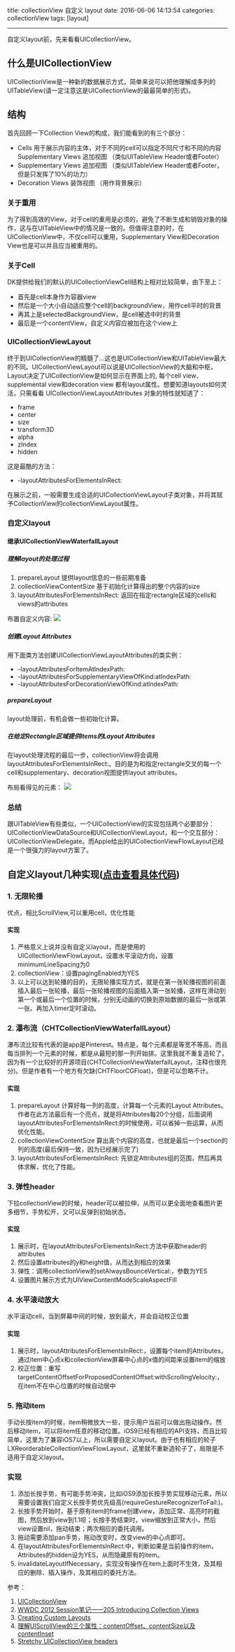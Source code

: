 title: collectionView 自定义 layout
date: 2016-06-06 14:13:54
categories: collectionView
tags: [layout]

---
自定义layout前，先来看看UICollectionView。

## 什么是UICollectionView

UICollectionView是一种新的数据展示方式，简单来说可以把他理解成多列的UITableView(请一定注意这是UICollectionView的最最简单的形式)。

<!--more-->

## 结构

首先回顾一下Collection View的构成，我们能看到的有三个部分：

* Cells  用于展示内容的主体，对于不同的cell可以指定不同尺寸和不同的内容
Supplementary Views 追加视图 （类似UITableView Header或者Footer）
* Supplementary Views 追加视图 （类似UITableView Header或者Footer，但是只发挥了10%的功力）
* Decoration Views 装饰视图 （用作背景展示）

### 关于重用
为了得到高效的View，对于cell的重用是必须的，避免了不断生成和销毁对象的操作，这与在UITableView中的情况是一致的。但值得注意的时，在UICollectionView中，不仅cell可以重用，Supplementary View和Decoration View也是可以并且应当被重用的。

### 关于Cell

DK提供给我们的默认的UICollectionViewCell结构上相对比较简单，由下至上：

- 首先是cell本身作为容器view
- 然后是一个大小自动适应整个cell的backgroundView，用作cell平时的背景
- 再其上是selectedBackgroundView，是cell被选中时的背景
- 最后是一个contentView，自定义内容应被加在这个view上

### UICollectionViewLayout

终于到UICollectionView的精髓了…这也是UICollectionView和UITableView最大的不同。UICollectionViewLayout可以说是UICollectionView的大脑和中枢，Layout决定了UICollectionView是如何显示在界面上的, 每个cell view、supplemental view和decoration view 都有layout属性。想要知道layouts如何灵活，只需看看 UICollectionViewLayoutAttributes 对象的特性就知道了：

* frame
* center
* size
* transform3D
* alpha
* zIndex
* hidden

这是最酷的方法：

* -layoutAttributesForElementsInRect:

在展示之前，一般需要生成合适的UICollectionViewLayout子类对象，并将其赋予CollectionView的collectionViewLayout属性。

### 自定义layout

#### 继承UICollectionViewWaterfallLayout

##### 理解layout的处理过程

1. prepareLayout  提供layout信息的一些前期准备
2. collectionViewContentSize  基于初始化计算得出的整个内容的size
3. layoutAttributesForElementsInRect: 返回在指定rectangle区域的cells和views的attributes

布置自定义内容:
![](https://developer.apple.com/library/ios/documentation/WindowsViews/Conceptual/CollectionViewPGforIOS/Art/cv_layout_process_2x.png)

##### 创建Layout Attributes

用下面类方法创建UICollectionViewLayoutAttributes的类实例：

* -layoutAttributesForItemAtIndexPath:
* -layoutAttributesForSupplementaryViewOfKind:atIndexPath:
* -layoutAttributesForDecorationViewOfKind:atIndexPath:

##### prepareLayout

layout处理前，有机会做一些初始化计算。

##### 在给定Rectangle区域提供Items的Layout Attributes
在layout处理流程的最后一步，collectionView将会调用layoutAttributesForElementsInRect:。目的是为和指定rectangle交叉的每一个cell和supplementary、decoration视图提供layout attributes。

布局看得见的元素：
![](https://developer.apple.com/library/ios/documentation/WindowsViews/Conceptual/CollectionViewPGforIOS/Art/cv_visible_elements_2x.png)

### 总结
跟UITableView有些类似，一个UICollectionView的实现包括两个必要部分：UICollectionViewDataSource和UICollectionViewLayout，和一个交互部分：UICollectionViewDelegate。而Apple给出的UICollectionViewFlowLayout已经是一个很强力的layout方案了。

## 自定义layout几种实现([点击查看具体代码](https://github.com/meigesir/TTCollectionView.git))

### 1. 无限轮播

优点，相比ScrollView,可以重用cell，优化性能

#### 实现
1. 严格意义上说并没有自定义layout，而是使用的UICollectionViewFlowLayout，设置水平滚动方向，设置minimumLineSpacing为0
2. collectionView：设置pagingEnabled为YES
3. 以上可以达到轮播的目的，无限轮播实现方式，就是在第一张轮播视图的前面插入最后一张轮播，最后一张轮播视图的后面插入第一张轮播，这样在滑动到第一个或最后一个位置的时候，分别无动画的切换到原始数据的最后一张或第一张。再加入timer定时滚动。

### 2. 瀑布流（CHTCollectionViewWaterfallLayout）

瀑布流比较有代表的是app是Pinterest。特点是，每个元素都是等宽不等高，而且每当排列一个元素的时候，都是从最短的那一列开始排。这里我就不重复造轮了，因为有一个比较好的开源项目(CHTCollectionViewWaterfallLayout，注释也很充分)。但是作者有一个地方有欠缺(CHTFloorCGFloat)，但是可以忽略不计。

#### 实现
1. prepareLayout
计算好每一列的高度，计算每一个元素的Layout Attributes。作者在此方法最后有一个亮点，就是将Attributes每20个分组，后面调用layoutAttributesForElementsInRect:的时候使用，可以省掉一些运算，从而优化性能。
2. collectionViewContentSize
算出真个内容的高度，也就是最后一个section的列的高度(最后保持一致，因为已经展示完了)
3. layoutAttributesForElementsInRect:
先锁定Attributes组的范围，然后再具体求解，优化了性能。

### 3. 弹性header

下拉collectionView的时候，header可以被拉伸，从而可以更全面地查看图片更多细节，手势松开，又可以反弹到初始状态。

#### 实现
1. 展示时，在layoutAttributesForElementsInRect:方法中获取header的attributes
2. 然后设置attributes的y和height值，从而达到相应的效果
3. 弹性：调用collectionView的setAlwaysBounceVertical:，参数为YES
4. 设置图片展示方式为UIViewContentModeScaleAspectFill

### 4. 水平滚动放大

水平滚动cell，当到屏幕中间的时候，放到最大，并会自动校正位置

#### 实现

1. 展示时，layoutAttributesForElementsInRect:，设置每个item的Attributes，通过item中心点x和collectionView屏幕中心点的x值的间距来设置item的缩放
2. 校正位置：重写targetContentOffsetForProposedContentOffset:withScrollingVelocity:，在item不在中心位置的时候自动居中

### 5. 拖动item

手动长按item的时候，item稍微放大一些，提示用户当前可以做出拖动操作。然后移动item，可以将item任意的移动位置。iOS9已经有相应的API支持，而且比较简单，这里为了兼容iOS7以上，所以需要自定义layout。由于也有相应的轮子LXReorderableCollectionViewFlowLayout，这里就不重新造轮子了，局限是不适用于自定义layout。

### 实现

1. 添加长按手势，有可能手势冲突，比如iOS9添加长按手势实现移动元素，所以需要设置我们自定义长按手势优先级高(requireGestureRecognizerToFail:)。
2. 长按手势开始时，基于原有item的frame创建view，添加正常、高亮时的截图，然后放到view到1.1呗；长按手势结束时，view缩放到正常大小，然后view设置nil，拖动结束；两次相应的委托调用。
3. 拖动需要添加pan手势，拖动改变时，改变view的中心点即可。
4. 在layoutAttributesForElementsInRect:中，判断如果是当前操作的item，Attributes的hidden设为YES，从而隐藏原有的item。
5. invalidateLayoutIfNecessary，实现没有操作在item上面时不生效，及其相应的删除、插入操作，及其相应的委托方法。


参考：
1. [UICollection​View](http://nshipster.cn/uicollectionview/)
2. [WWDC 2012 Session笔记——205 Introducing Collection Views](https://onevcat.com/2012/06/introducing-collection-views/)
3. [Creating Custom Layouts](https://developer.apple.com/library/ios/documentation/WindowsViews/Conceptual/CollectionViewPGforIOS/CreatingCustomLayouts/CreatingCustomLayouts.html)
4. [理解UIScrollView的三个属性：contentOffset、contentSize以及contentInset](http://pandajohn.com/jin-bu-li-jie-uiscrollviewde-san-ge-shu-xing-contentoffset-contentsizeyi-ji-contentinset/)
5. [Stretchy UICollectionView headers](https://nrj.io/stretchy-uicollectionview-headers/)
